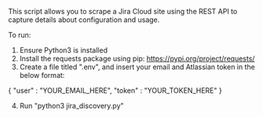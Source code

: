 This script allows you to scrape a Jira Cloud site using the REST API to capture details about configuration and usage.

To run:
1. Ensure Python3 is installed
2. Install the requests package using pip: https://pypi.org/project/requests/
3. Create a file titled ".env", and insert your email and Atlassian token in the below format:

{ 
    "user" : "YOUR_EMAIL_HERE",
    "token" : "YOUR_TOKEN_HERE"
}

4. Run "python3 jira_discovery.py"